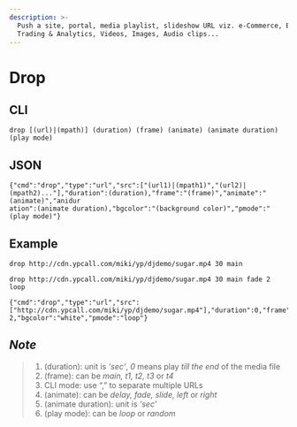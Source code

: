```yaml
---
description: >-
  Push a site, portal, media playlist, slideshow URL viz. e-Commerce, Bourses' 
  Trading & Analytics, Videos, Images, Audio clips...
---
```


# Drop

## CLI

```text
drop [(url)|(mpath)] (duration) (frame) (animate) (animate duration) (play mode)
```

## JSON

```text
{"cmd":"drop","type":"url","src":["(url1)|(mpath1)","(url2)|(mpath2)..."],"duration":(duration),"frame":"(frame)","animate":"(animate)","anidur
ation":(animate duration),"bgcolor":"(background color)","pmode":"(play mode)"}
```

## Example

```text
drop http://cdn.ypcall.com/miki/yp/djdemo/sugar.mp4 30 main
```

```text
drop http://cdn.ypcall.com/miki/yp/djdemo/sugar.mp4 30 main fade 2 loop
```

```text
{"cmd":"drop","type":"url","src":["http://cdn.ypcall.com/miki/yp/djdemo/sugar.mp4"],"duration":0,"frame":"t2","animate":"fade","aniduration":
2,"bgcolor":"white","pmode":"loop"}
```

## _Note_

> 1. \(duration\): unit is _'sec’_, _0_ means play _till the end_ of the media file
> 2. \(frame\): can be _main, t1, t2, t3_ or _t4_
> 3. CLI mode: use “,” to separate multiple URLs
> 4. \(animate\): can be _delay, fade, slide, left_ or _right_
> 5. \(animate duration\): unit is _‘sec’_
> 6. \(play mode\): can be _loop_ or _random_



